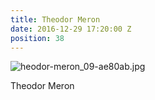 ```yaml
---
title: Theodor Meron
date: 2016-12-29 17:20:00 Z
position: 38
---
```


![heodor-meron_09-ae80ab.jpg](/uploads/heodor-meron_09-ae80ab.jpg)

Theodor Meron